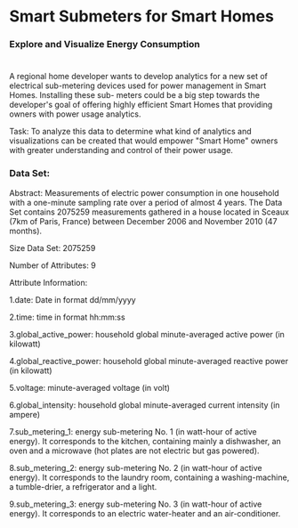 

#                         Smart Submeters for Smart Homes

###                     Explore and Visualize Energy Consumption


#

  A regional home developer wants to develop analytics for a new set of electrical 
  sub-metering devices used for power management in Smart Homes. Installing these sub-
  meters could be a big step towards the developer's goal of offering highly efficient 
  Smart Homes that providing owners with power usage analytics.
 
  Task: To analyze this data to determine what kind of analytics and visualizations can
  be created that would empower "Smart Home" owners with greater understanding and control 
  of their power usage.


### Data Set:

Abstract: Measurements of electric power consumption in one household with a one-minute sampling rate over a period of almost 4 years. The Data Set contains 2075259 measurements gathered in a house located in Sceaux (7km of Paris, France) between December 2006 and November 2010 (47 months).

Size Data Set: 2075259

Number of Attributes: 9


Attribute Information:

1.date: Date in format dd/mm/yyyy

2.time: time in format hh:mm:ss

3.global_active_power: household global minute-averaged active power (in kilowatt)

4.global_reactive_power: household global minute-averaged reactive power (in kilowatt)

5.voltage: minute-averaged voltage (in volt)

6.global_intensity: household global minute-averaged current intensity (in ampere)

7.sub_metering_1: energy sub-metering No. 1 (in watt-hour of active energy). It corresponds to the kitchen, containing mainly a dishwasher, an oven and a microwave (hot plates are not electric but gas powered).

8.sub_metering_2: energy sub-metering No. 2 (in watt-hour of active energy). It corresponds to the laundry room, containing a washing-machine, a tumble-drier, a refrigerator and a light.

9.sub_metering_3: energy sub-metering No. 3 (in watt-hour of active energy). It corresponds to an electric water-heater and an air-conditioner.
